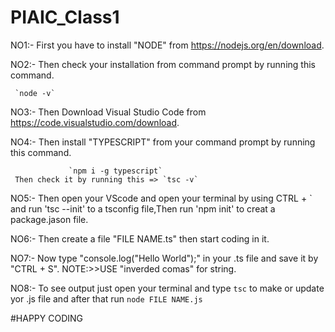 # PIAIC_Class1

NO1:-
     First you have to install "NODE" from https://nodejs.org/en/download.



     
NO2:-
     Then check your installation from command prompt by running this command.    
     
     `node -v`                

     
NO3:-
     Then  Download Visual Studio Code from https://code.visualstudio.com/download.       

     
     
NO4:-
     Then install "TYPESCRIPT" from your command prompt by running this command.

     
                 `npm i -g typescript`
     Then check it by running this => `tsc -v`      

     
NO5:-
     Then open your VScode and open your terminal by using CTRL + `  and run
       'tsc --init' to a tsconfig file,Then run 'npm init' to creat a package.jason file. 

       
NO6:-
    Then create a file "FILE NAME.ts" then start coding in it.
    
    
NO7:-
    Now type "console.log("Hello World");" in your .ts file and save it by "CTRL + S". NOTE:>>USE "inverded comas" for string.


                         
NO8:-
   To see output just open your terminal and type `tsc`  to make or update yor .js file and after that run `node FILE NAME.js`


   #HAPPY CODING
    
       

